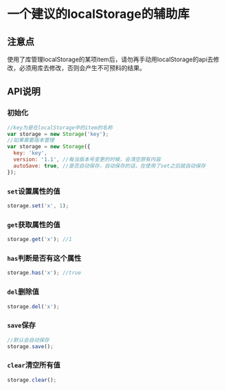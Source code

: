 # 一个建议的localStorage的辅助库

## 注意点

使用了库管理localStorage的某项item后，请勿再手动用localStorage的api去修改，必须用库去修改，否则会产生不可预料的结果。

## API说明

### 初始化
```js
//key为是在localStorage中的item的名称
var storage = new Storage('key');
//如果需要版本管理
var storage = new Storage({
  key: 'key',
  version: '1.1', //每当版本号变更的时候，会清空原有内容
  autoSave: true, //是否自动保存，自动保存的话，在使用了set之后就自动保存
});
```

### `set`设置属性的值
```js
storage.set('x', 1);
```

### `get`获取属性的值
```js
storage.get('x'); //1
```

### `has`判断是否有这个属性
```js
storage.has('x'); //true
```

### `del`删除值
```js
storage.del('x');
```

### `save`保存
```js
//默认会自动保存
storage.save();
```

### `clear`清空所有值
```js
storage.clear();
```
